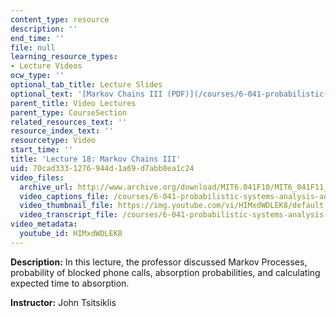 ```yaml
---
content_type: resource
description: ''
end_time: ''
file: null
learning_resource_types:
- Lecture Videos
ocw_type: ''
optional_tab_title: Lecture Slides
optional_text: '[Markov Chains III (PDF)](/courses/6-041-probabilistic-systems-analysis-and-applied-probability-fall-2010/resources/mit6_041f10_l18)'
parent_title: Video Lectures
parent_type: CourseSection
related_resources_text: ''
resource_index_text: ''
resourcetype: Video
start_time: ''
title: 'Lecture 18: Markov Chains III'
uid: 70cad333-1276-944d-1a69-d7abb8ea1c24
video_files:
  archive_url: http://www.archive.org/download/MIT6.041F10/MIT6_041F11_lec18_300k.mp4
  video_captions_file: /courses/6-041-probabilistic-systems-analysis-and-applied-probability-fall-2010/b2f905b0cb9f572497d655d318770daf_HIMxdWDLEK8.vtt
  video_thumbnail_file: https://img.youtube.com/vi/HIMxdWDLEK8/default.jpg
  video_transcript_file: /courses/6-041-probabilistic-systems-analysis-and-applied-probability-fall-2010/35eb033b3db5017540e18f1a94e0a139_HIMxdWDLEK8.pdf
video_metadata:
  youtube_id: HIMxdWDLEK8
---
```


**Description:** In this lecture, the professor discussed Markov Processes, probability of blocked phone calls, absorption probabilities, and calculating expected time to absorption.

**Instructor:** John Tsitsiklis




